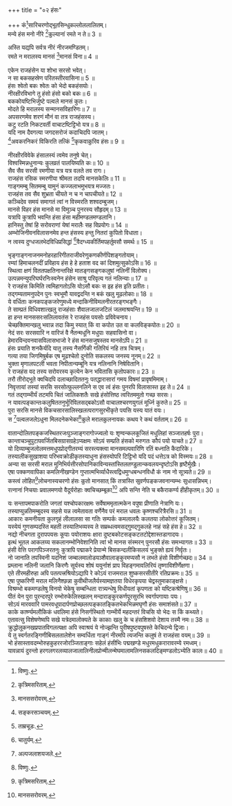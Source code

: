+++
title = "०२ हंसः"

+++
कं[^2]सारिचरणोद्भूतसिन्धुकल्लोललालितम्।  
मन्ये हंस मनो नीरे [^3]कुल्यानां रमते न ते॥ 3 ॥  


[^2]: विष्णुः.


[^3]: कृत्रिमसरिताम्.
 
अस्ति यद्यपि सर्वत्र नीरं नीरजमण्डितम्।  
रमते न मरालस्य मानसं [^4]मानसं विना॥ 4 ॥  


[^4]: मानससरोवरम्.
 
एकेन राजहंसेन या शोभा सरसो भवेत्।  
न सा बकसहस्रेण परितस्तीरवासिना॥ 5 ॥  
हंसः श्वेतो बकः श्वेतः को भेदो बकहंसयोः।  
नीरक्षीरविभागे तु हंसो हंसो बको बकः॥ 6 ॥  
बककोयष्टिभिर्जुष्टे पल्वले मानसं कुतः।  
मोदते हि मरालस्य सन्मानसविहारिणः॥ 7 ॥  
अपसरणमेव शरणं मौनं वा तत्र राजहंसस्य।  
कटु रटति निकटवर्ती वाचाटष्टिट्टिभो यत्र॥ 8 ॥  
यदि नाम दैवगत्या जगदसरोजं कदाचिदपि जातम्।  
[^5]अवकरनिकरं विकिरति तत्किं [^6]कृकवाकुरिव हंसः॥ 9 ॥  


[^5]: सङ्करसञ्चयम्.


[^6]: ताम्रचूडः.
 
नीरक्षीरविवेके हंसालस्यं त्वमेव तनुषे चेत्।  
विश्वस्मिन्नधुनान्यः कुलव्रतं पालयिष्यति कः॥ 10 ॥  
सैव सैव सरसी रमणीया यत्र यत्र वलते तव रागः।  
राजहंस रसिक स्मरणीया श्रीमता तदपि मानसकेलिः॥ 11 ॥  
गाङ्गमम्बु सितमम्बु यामुनं कज्जलाभमुभयत्र मज्जतः।  
राजहंस तव सैव शुभ्रता चीयते न च न चापचीयते॥ 12 ॥  
कञ्चिदेव समयं समागतं त्वां न विस्मरति शश्वदम्बुजम्।  
मानसे विहर हंस मानसे मा विमुञ्च पुनरस्य सौहृदम्॥ 13 ॥  
यत्रापि कुत्रापि भवन्ति हंसा हंसा महीमण्डलमण्डलानि।  
हानिस्तु तेषां हि सरोवराणां येषां मरालैः सह विप्रयोगः॥ 14 ॥  
अम्भोजिनीवनविलासनमेव हन्त हंसस्य हन्तु नितरां कुपितो विधाता।  
न त्वस्य दुग्धजलभेदविधिप्रसिद्धां [^7]वैदग्ध्यकीर्तिमपहर्तुमसौ समर्थः॥ 15 ॥  


[^7]: चातुर्यम्.
 
भृङ्गाङ्‌गनाजनमनोहरहारिगीतराजीवरेणुकणकीर्णपिशङ्गतोयाम्।  
रम्यां हिमाचलनदीं प्रविहाय हंस हे हे हताश वद कां दिशमुत्सुकोऽसि॥ 16 ॥  
स्थित्वा क्षणं विततपक्षतिनान्तरिक्षे मातङ्गसङ्गकलुषां नलिनीं विलोक्य।  
उत्पन्नमन्युपरिघर्घरनिःस्वनेन हंसेन साश्रु परिवृत्य गतं नलिन्याः॥ 17 ॥  
रे राजहंस किमिति त्वमिहागतोऽसि योऽसौ बकः स इह हंस इति प्रतीतः।  
तद्गम्यतामनुपदेन पुनः स्वभूमौ यावद्वदन्ति न बकं खलु मूढलोकाः॥ 18 ॥  
ये वर्धिताः कनकपङ्कजरेणुमध्ये मन्दाकिनीविमलनीरतरङ्गभङ्गैः।  
ते साम्प्रतं विधिवशात्खलु राजहंसाः शैवालजालजटिलं जलमाश्रयन्ति॥ 19 ॥  
हा हन्त मानससरःसलिलावतंस रे राजहंस पयसोः प्रविवेचनाय।  
चेच्छक्तिमान्खलु भवान्न तदा किमु स्यात् किं वा कपोत उत वा कलविङ्कपोतः॥ 20 ॥  
नेदं सरः सरसवारि न वारिजं वै नैतन्मधूनि मधुपाः सहवासिनो वा।  
हेमारविन्दवनवासविलासभाजो रे हंस मानसजुषस्तव मानसेऽपि॥ 21 ॥  
हंसः प्रयाति शनकैर्यदि यातु तस्य नैसर्गिकी गतिरियं नहि तत्र चित्रम्।  
गत्या तया जिगमिषुर्बक एष मूढश्चेतो दुनोति सकलस्य जनस्य नूनम्॥ 22 ॥  
भुक्ता मृणालपटली भवता निपीतान्यम्बूनि यत्र नलिनानि निषेवितानि।  
रे राजहंस वद तस्य सरोवरस्य कृत्येन केन भवितासि कृतोपकारः॥ 23 ॥  
तरौ तीरोद्भूते क्वचिदपि दलाच्छादिततनुः पतद्धारासारां गमय विषमां प्रावृषमिमाम्।  
निवृत्तायां तस्यां सरसि सरसोत्फुल्लनलिने स एव त्वं हंसः पुनरपि विलासास्त इह ते॥ 24 ॥  
गतं तद्गाम्भीर्यं तटमपि चितं जालिकशतैः सखे हंसोत्तिष्ठ त्वरितममुतो गच्छ सरसः।  
न यावत्पङ्कान्तःकलुषिततनुर्भूरिविलसद्बकोऽसौ वाचालश्चरणयुगलं मूर्ध्नि कुरुते॥ 25 ॥  
पुरा सरसि मानसे विकचसारसालिस्खलत्परागसुरभीकृते पयसि यस्य यातं वयः।  
स [^1]पल्वलजलेऽधुना मिलदनेकभेका[^2]कुले मरालकुलनायकः कथय रे कथं वर्तताम्॥ 26 ॥  


[^1]: अल्पजलाशयजले.


[^2]: दर्दुरव्याप्ते.
 
वातान्दोलितपङ्कजस्थितरजःपुञ्जाङ्गरागोज्ज्वलो यः शृण्वन्कलकूजितं मधुलिहां सञ्जातहर्षः पुरा।  
कान्ताचञ्चुपुटापवर्जितबिसग्रासग्रहेऽप्यक्षमः सोऽयं सम्प्रति हंसको मरुगतः कौपं पयो याचते॥ 27 ॥  
यो दिव्याम्बुजलोलमत्तमधुपप्रोद्गीतरम्यं सरस्त्यक्त्वा मानसमल्पवारिणि रतिं बध्नाति कैदारिके।  
तस्यालीकसुखाशया परिभवक्रोडीकृतस्याधुना हंसस्योपरि टिट्टिभो यदि पदं धत्तेऽत्र को विस्मयः॥ 28 ॥  
अन्या सा सरसी मराल मुनिभिर्यत्तीरसोपानिकाविन्यस्तांस्तिलतण्डुलान्कवलयन्दृष्टोऽसि हृष्टैर्मुखैः।  
एषा पक्कणवापिका कमलिनीखण्डेन गुप्तात्मभिर्व्याधैस्त्वद्विधमुग्धबन्धनविधौ कं नाम नो सूत्र्यते॥ 29 ॥  
कस्त्वं लोहित[^3]लोचनास्यचरणो हंसः कुतो मानसात् किं तत्रास्ति सुवर्णपङ्कजवनान्यम्भः सुधासन्निभम्।  
रत्नानां निचयाः प्रवालमणयो वैदूर्यरोहाः क्वचिच्छम्बूका[^4] अपि सन्ति नेति च बकैराकर्ण्य हीहीकृतम्॥ 30 ॥  


[^3]: रक्तम्.


[^4]: जलशुक्तयः.
 
यः सन्तापमपाकरोति जगतां यश्चोपकारक्षमः सर्वेषाममृतात्मकेन वपुषा प्रीणाति नेत्राणि यः।  
तस्याप्युन्नतिमम्बुदस्य सहसे यन्न त्वमेतावता वर्णेनैव परं मराल धवलः कृष्णश्चरित्रैरसि॥ 31 ॥  
आकारः कमनीयता कुलगृहं लीलालसा सा गतिः सम्पर्कः कमलालयैः कलतया लोकोत्तरं कूजितम्।  
यस्येयं गुणसम्पदस्ति महती तस्यातिभव्यस्य ते सम्रब्धत्वमसद्गुमद्गुकलहे नाहं सहे हंस हे॥ 32 ॥  
नद्यो नीचगता दुरापपयसः कूपाः पयोराशयः क्षारा दुष्टबकोटसङ्कटतटोद्देशास्तडागादयः।  
इत्थं भूतल आकलय्य सकलानम्भोनिवेशानिति त्वां भो मानस संस्मरन् पुनरसौ हंसः समभ्यागतः॥ 33 ॥  
हंसी वेत्ति परागपिञ्जरतनुः कुत्रापि पद्माकरे प्रेयान्मे बिसकन्दलीकिसलयं भुङ्क्ते ह्ययं निर्वृतः।  
नो जानाति तपस्विनी यदनिशं जम्बालमालोडयञ्शैवालाङ्कुरमप्यसौ न लभते हंसो विशीर्णच्छदः॥ 34 ॥  
प्रम्लाना नलिनी जलानि किरणैः सूर्यस्य शोषं ययुर्नाशं प्राप विहङ्गमावलिरियं तृष्णाविशीर्णेक्षणा।  
एते तीरमहीरुहा अपि पतत्पत्त्रश्रियोऽद्यापि रे कोऽयं राजमराल शुष्कसरसीतीरे रतिप्रक्रमः॥ 35 ॥  
एषा पुष्करिणी मराल मलिनैश्छन्ना कुवीथीजलैर्यस्यामज्ञतया विधेरकृपया चेद्वस्तुमाकाङ्क्षसे।  
विश्रम्भो बकमण्डलेषु विनयो भेकेषु सम्बन्धिता रात्र्यन्धेषु विधीयतां कृपणता को यष्टिकश्रेणिषु॥ 36 ॥  
पीतं येन पुरा पुरन्दरपुरे रम्भोरुकेलिस्खलन् मन्दाराङ्कुरकर्णपूरसुरभि स्वर्गापगायाः पयः।  
सोऽयं मारववारि पामरवधूपादार्पणप्रोच्छलत्पङ्कातङ्कितभेकभिन्नमघृणौ हंसः समाशंसते॥ 37 ॥  
काके कार्ष्ण्यमलौकिकं धवलिमा हंसे निसर्गस्थितो गाम्भीर्ये महदन्तरं विचसि यो भेदः स किं कथ्यते।  
एतावत्सु विशेषणेष्वपि सखे यत्रेदमालोक्यते के काकाः खलु के च हंसशिशवो देशाय तस्मै नमः॥ 38 ॥  
क्रुद्धोलूकनखप्रपातविगलत्पक्षा अपि स्वाश्रयं ये नोज्झन्ति पुरीषपुष्टवपुषस्ते केचिदन्ये द्विजाः।  
ये तु स्वर्गतरङ्गिणीबिसलतालेशेन सम्वर्धिता गाङ्गं नीरमपि त्यजन्ति कलुषं ते राजहंसा वयम्॥ 39 ॥  
भो हंसास्तावदम्भोरुहकुहररजोरञ्जिताङ्गाः सहेलं हंसीभिः पद्मखण्डे मधुरमधुकरारावरम्ये रमध्वम्।  
यावन्नायं दुरन्तो हरगलगरलव्यालजालालिनीलप्रोन्मीलन्मेघमालामलिनसकलदिङ्मण्डलोऽभ्येति कालः॥ 40 ॥  